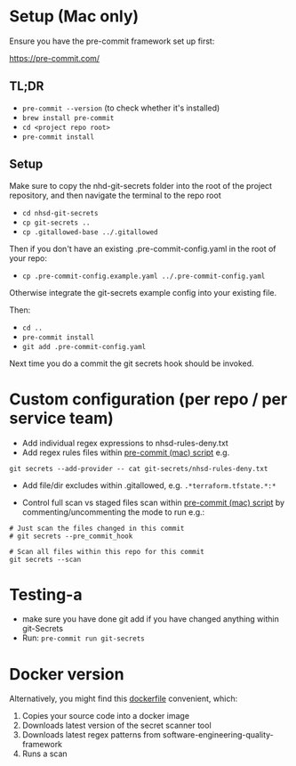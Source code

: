 # Setup (Mac only)

Ensure you have the pre-commit framework set up first:

https://pre-commit.com/

## TL;DR

* `pre-commit --version` (to check whether it's installed)
* `brew install pre-commit`
* `cd <project repo root>`
* `pre-commit install`

## Setup

Make sure to copy the nhd-git-secrets folder into the root of the project repository, and then navigate the terminal to the repo root

* `cd nhsd-git-secrets`
* `cp git-secrets ..`
* `cp .gitallowed-base ../.gitallowed`

Then if you don't have an existing .pre-commit-config.yaml in the root of your repo:

* `cp .pre-commit-config.example.yaml ../.pre-commit-config.yaml`

Otherwise integrate the git-secrets example config into your existing file.

Then:

* `cd ..`
* `pre-commit install`
* `git add .pre-commit-config.yaml`

Next time you do a commit the git secrets hook should be invoked.

# Custom configuration (per repo / per service team)

* Add individual regex expressions to nhsd-rules-deny.txt
* Add regex rules files within [pre-commit (mac) script](pre-commit-mac.sh) e.g.

 `git secrets --add-provider -- cat git-secrets/nhsd-rules-deny.txt`

* Add file/dir excludes within .gitallowed, e.g. `.*terraform.tfstate.*:*`

* Control full scan vs staged files scan within [pre-commit (mac) script](pre-commit-mac.sh) by commenting/uncommenting the mode to run e.g.:

 ```
 # Just scan the files changed in this commit
 # git secrets --pre_commit_hook

 # Scan all files within this repo for this commit
 git secrets --scan
 ```

# Testing-a

* make sure you have done git add if you have changed anything within git-Secrets
* Run: `pre-commit run git-secrets`

# Docker version

Alternatively, you might find this [dockerfile](nhsd-git-secrets.dockerfile) convenient, which:
1. Copies your source code into a docker image
1. Downloads latest version of the secret scanner tool
1. Downloads latest regex patterns from software-engineering-quality-framework
1. Runs a scan
